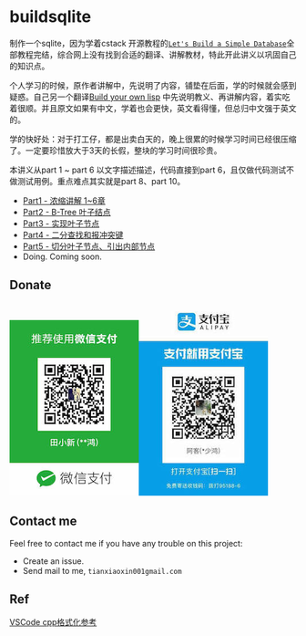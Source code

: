 # buildsqlite

制作一个sqlite，因为学着cstack 开源教程的[`Let's Build a Simple Database`](https://cstack.github.io/db_tutorial/)全部教程完结，综合网上没有找到合适的翻译、讲解教材，特此开此讲义以巩固自己的知识点。

个人学习的时候，原作者讲解中，先说明了内容，铺垫在后面，学的时候就会感到疑惑。自己另一个翻译[Build your own lisp](https://github.com/akerdi/buildyourownlisp) 中先说明教义、再讲解内容，着实吃着很顺。并且原文如果有中文，学着也会更快，英文看得懂，但总归中文强于英文的。

学的快好处：对于打工仔，都是出卖白天的，晚上很累的时候学习时间已经很压缩了。一定要珍惜放大于3天的长假，整块的学习时间很珍贵。

本讲义从part 1 ~ part 6 以文字描述描述，代码直接到part 6，且仅做代码测试不做测试用例。重点难点其实就是part 8、part 10。

+ [Part1 - 浓缩讲解 1~6章](./part1.md)
+ [Part2 - B-Tree 叶子结点](./part2.md)
+ [Part3 - 实现叶子节点](./part3.md)
+ [Part4 - 二分查找和报冲突键](./part4.md)
+ [Part5 - 切分叶子节点、引出内部节点](./part5.md)
+ Doing. Coming soon.

## Donate

![wechat](./images/donate/wechatPay-8.jpeg)![alipay](./images/donate/aliPay-8.jpeg)

## Contact me

Feel free to contact me if you have any trouble on this project:

+ Create an issue.
+ Send mail to me, `tianxiaoxin001gmail.com`

## Ref

[VSCode cpp格式化参考](https://zhuanlan.zhihu.com/p/356143396)
